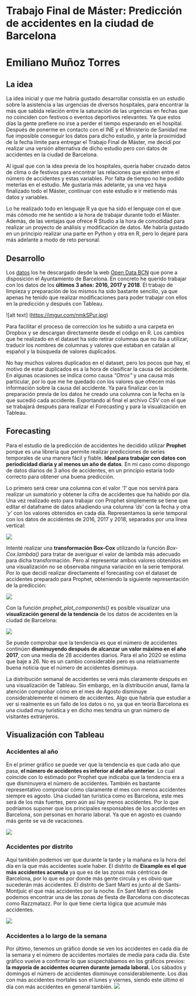# Trabajo Final de Máster: Predicción de accidentes en la ciudad de Barcelona
# Emiliano Muñoz Torres
## La idea
La idea inicial y que me habría gustado desarrollar consistía en un estudio sobre la asistencia a las urgencias de diversos hospitales, para encontrar la más que sabida relación entre la saturación de las urgencias en fechas que no coinciden con festivos o eventos deportivos relevantes. Ya que estos días la gente prefiere no irse a perder el tiempo esperando en el hospital. Después de ponerme en contacto con el INE y el Ministerio de Sanidad me fue imposible conseguir los datos para dicho estudio, y ante la proximidad de la fecha límite para entregar el Trabajo Final de Máster, me decidí por realizar una versión alternativa de dicho estudio pero con datos de accidentes en la ciudad de Barcelona. 

Al igual que con la idea previa de los hospitales, quería haber cruzado datos de clima o de festivos para encontrar las relaciones que existen entre el número de accidentes y estas variables. Por falta de tiempo no he podido meterlas en el estudio. Me gustaría más adelante, ya una vez haya finalizado todo el Máster, continuar con este estudio e ir metiendo más datos y variables. 

Lo he realizado todo en lenguaje R ya que ha sido el lenguaje con el que más cómodo me he sentido a la hora de trabajar durante todo el Máster. Además, de las ventajas que ofrece R Studio a la hora de comodidad para realizar un proyecto de análisis y modificación de datos. Me habría gustado en un principio realizar una parte en Python y otra en R, pero lo dejaré para más adelante a modo de reto personal. 

## Desarrollo
Los [datos](https://opendata-ajuntament.barcelona.cat/data/es/dataset/accidents-gu-bcn) los he descargado desde la web [Open Data BCN](https://opendata-ajuntament.barcelona.cat/es/) que pone a disposición el Ayuntamiento de Barcelona. En concreto he querido trabajar con los datos de los **últimos 3 años: 2016, 2017 y 2018**. El trabajo de limpieza y preparación de los mismos ha sido bastante sencillo, ya que apenas he tenido que realizar modificaciones para poder trabajar con ellos en la predicción y después con Tableau. 

![alt text] (https://imgur.com/nmkSPur.jpg)

Para facilitar el proceso de corrección los he subido a una carpeta en Dropbox y se descargan directamente desde el código en R. Los cambios que he realizado en el dataset ha sido retirar columnas que no iba a utilizar, traducir los nombres de columnas y valores que estaban en catalán al español y la búsqueda de valores duplicados. 

No hay muchos valores duplicados en el dataset, pero los pocos que hay, el motivo de estar duplicados es a la hora de clasificar la causa del accidente. En algunas ocasiones se indica como causa _“Otros”_ y una causa más particular, por lo que me he quedado con los valores que ofrecen más información sobre la causa del accidente. Ya para finalizar con la preparación previa de los datos he creado una columna con la fecha en la que  sucedió cada accidente. Exportando al final el archivo _CSV_ con el que se trabajará después para realizar el Forecasting y para la visualización en Tableau.

## Forecasting
Para el estudio de la predicción de accidentes he decidido utilizar **Prophet** porque es una librería que permite realizar predicciones de series temporales de una manera fácil y fiable. **Ideal para trabajar con datos con periodicidad diaria y al menos un año de datos**. En mi caso como dispongo de datos diarios de 3 años de accidentes, en un principio estaría todo correcto para obtener una buena predicción.

Lo primero será crear una columna con el valor _‘1’_ que nos servirá para realizar un sumatorio y obtener la cifra de accidentes que ha habido por día. Una vez realizado esto para trabajar con Prophet simplemente se tiene que editar el dataframe de datos añadiendo una columna _‘ds’_ con la fecha y otra _‘y’_ con los valores obtenidos en cada día.  Representamos la serie temporal con los datos de accidentes de 2016, 2017 y 2018, separados por una línea vertical:

![](Trabajo%20Final%20de%20M%C3%A1ster%20Predicci%C3%B3n%20de%20accidentes%20en%20la%20ciudad%20de%20Barcelona/Rplot1.jpeg)

Intenté realizar una **transformación Box-Cox** utilizando la función _Box-Cox.lambda()_ para tratar de averiguar el valor de lambda más adecuado para dicha transformación. Pero al representar ambos valores obtenidos en una visualización no se observaba ninguna variación en la serie temporal. Por lo que decidí realizar directamente el forecasting con el dataset de accidentes preparado para Prophet, obteniendo la siguiente representación de la predicción:

![](Trabajo%20Final%20de%20M%C3%A1ster%20Predicci%C3%B3n%20de%20accidentes%20en%20la%20ciudad%20de%20Barcelona/Rplot2.jpeg)

Con la función _prophet_plot_components()_ es posible visualizar una **visualización general de la tendencia** de los datos de accidentes en la ciudad de Barcelona:

![](Trabajo%20Final%20de%20M%C3%A1ster%20Predicci%C3%B3n%20de%20accidentes%20en%20la%20ciudad%20de%20Barcelona/Rplot3.jpeg)

Se puede comprobar que la tendencia es que el número de accidentes continúen **disminuyendo después de alcanzar un valor máximo en el año 2017**,  con una media de 28 accidentes diarios. Para el año 2020 se estima que baje a 26. No es un cambio considerable pero es una relativamente buena noticia que el número de accidentes disminuya.

La distribución semanal de accidentes se verá más claramente después en una visualización de Tableau. Sin embargo, en la distribución anual, llama la atención comprobar cómo en el mes de Agosto disminuye considerablemente el número de accidentes. Algo que habría que estudiar a ver si realmente es un fallo de los datos o no, ya que en teoría Barcelona es una ciudad muy turística y en dicho mes tendría un gran número de visitantes extranjeros. 

## Visualización con Tableau
### Accidentes al año
En el primer gráfico se puede ver que la tendencia es que cada año que pasa, **el número de accidentes es inferior al del año anterior**.  Lo cual coincide con lo estimado por Prophet que indicaba que la tendencia era a que disminuyera el número de accidentes. También es bastante representativo comprobar cómo claramente el mes con menos accidentes siempre es agosto. Una ciudad tan turística como es Barcelona, este mes será de los más fuertes, pero aún así hay menos accidentes. Por lo que podríamos suponer que los principales responsables de los accidentes en Barcelona, son personas en horario laboral. Ya que en agosto es cuando más gente se va de vacaciones. 

![](Trabajo%20Final%20de%20M%C3%A1ster%20Predicci%C3%B3n%20de%20accidentes%20en%20la%20ciudad%20de%20Barcelona/Captura%20de%20pantalla%202019-06-10%20a%20las%2020.56.12.jpg)



### Accidentes por distrito

Aquí también podemos ver que durante la tarde y la mañana es la hora del día en la que más accidentes suele haber. El distrito de **Eixample es el que más accidentes acumula** ya que es de las zonas más céntricas de Barcelona, por lo que es por donde más gente circula y es obvio que sucederán más accidentes. El distrito de Sant Martí es junto al de Sants-Montjuic el que más accidentes por la noche. En Sant Martí es donde podemos encontrar una de las zonas de fiesta de Barcelona con discotecas como Razzmatazz. Por lo que tiene cierta lógica que acumule más accidentes. 

![](Trabajo%20Final%20de%20M%C3%A1ster%20Predicci%C3%B3n%20de%20accidentes%20en%20la%20ciudad%20de%20Barcelona/Captura%20de%20pantalla%202019-06-10%20a%20las%2020.55.54.jpg)



### Accidentes a lo largo de la semana

Por último, tenemos un gráfico donde se ven los accidentes en cada día de la semana y el número de accidentes mortales de media para cada día. Este gráfico vuelve a confirmar lo que sospechábamos en los gráficos previos: **la mayoría de accidentes ocurren durante jornada laboral.** Los sábados y domingos el número de accidentes disminuye considerablemente. Los días con más accidentes mortales son el lunes y viernes, siendo este último el día con más accidentes en general también. 
![](Trabajo%20Final%20de%20M%C3%A1ster%20Predicci%C3%B3n%20de%20accidentes%20en%20la%20ciudad%20de%20Barcelona/Captura%20de%20pantalla%202019-06-10%20a%20las%2020.56.28.jpg)
